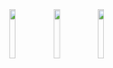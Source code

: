 <div>
  <img style="width: 15%;height:15%;" src="https://upload.wikimedia.org/wikipedia/commons/6/6a/JavaScript-logo.png"> 
  <img  style="width: 15%;height:15%;" src="https://pbs.twimg.com/profile_images/1255113654049128448/J5Yt92WW_400x400.png">
   <img style="width: 15%;height:15%;" src="https://w7.pngwing.com/pngs/452/24/png-transparent-js-logo-node-logos-and-brands-icon.png"> 
</div>
